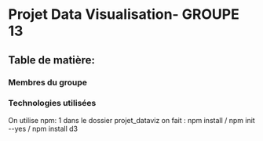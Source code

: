 # Projet Data Visualisation- GROUPE 13

## Table de matière:

### Membres du groupe
### Technologies utilisées






On utilise npm:
1 dans le dossier projet_dataviz 
on fait : npm install / npm init --yes / npm install d3

